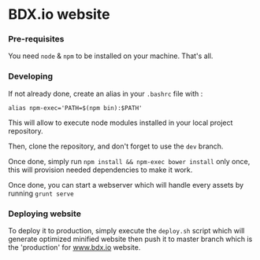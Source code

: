 BDX.io website
=======

### Pre-requisites

You need `node` & `npm` to be installed on your machine. That's all.

### Developing

If not already done, create an alias in your `.bashrc` file with :
```
alias npm-exec='PATH=$(npm bin):$PATH'
```
This will allow to execute node modules installed in your local project repository.

Then, clone the repository, and don't forget to use the `dev` branch.

Once done, simply run `npm install && npm-exec bower install` only once, this will provision needed dependencies to make it
work.

Once done, you can start a webserver which will handle every assets by running `grunt serve`

### Deploying website

To deploy it to production, simply execute the `deploy.sh` script which will generate optimized minified website
then push it to master branch which is the 'production' for www.bdx.io website.
